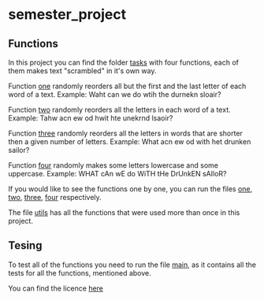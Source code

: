 # semester_project

## Functions

In this project you can find the folder [tasks](https://github.com/elena-korchagina/semester_project/tree/master/tasks) with four functions, each of them makes text "scrambled" in it's own way.

Function [one](https://github.com/elena-korchagina/semester_project/blob/master/tasks/one.py) randomly reorders all but the first and the last letter of each word of a text. Example: Waht can we do wtih the durnekn sloair?

Function [two](https://github.com/elena-korchagina/semester_project/blob/master/tasks/two.py)  randomly reorders all the letters in each word of a text. Example: Tahw acn ew od hwit hte unekrnd lsaoir?

Function [three](https://github.com/elena-korchagina/semester_project/blob/master/tasks/three.py) randomly reorders all the letters in words that are shorter then a given number of letters. Example: What acn ew od with het drunken sailor?

Function [four](https://github.com/elena-korchagina/semester_project/blob/master/tasks/four.py) randomly makes some letters  lowercase and some uppercase. Example: WHAT cAn wE do WiTH tHe DrUnkEN sAIloR?

If you would like to see the functions one by one, you can run the files [one](https://github.com/elena-korchagina/semester_project/blob/master/tasks/one.py), [two](https://github.com/elena-korchagina/semester_project/blob/master/tasks/two.py), [three](https://github.com/elena-korchagina/semester_project/blob/master/tasks/three.py), [four](https://github.com/elena-korchagina/semester_project/blob/master/tasks/four.py) respectively.

The file [utils](https://github.com/elena-korchagina/semester_project/blob/master/tasks/utils.py) has all the functions that were used more than once in this project.

## Tesing
To test all of the functions you need to run the file [main](https://github.com/elena-korchagina/semester_project/blob/master/main.py), as it contains all the tests for all the functions, mentioned above.


You can find the licence [here](https://github.com/elena-korchagina/semester_project/blob/master/LICENSE)
